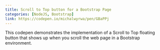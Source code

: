```yaml
---
title: Scroll to Top button for a Bootstrap Page
categories: [NodeJS, Bootstrap]
link: https://codepen.io/michalwyrwa/pen/GBaPPj
---
```

This codepen demonstrates the implementation of a Scroll to Top floating button
that shows up when you scroll the web page in a Bootstrap environment.